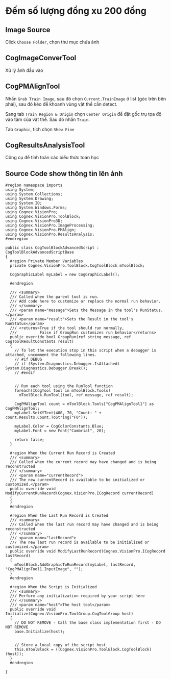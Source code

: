 # Đếm số lượng đồng xu 200 đồng

## Image Source
Click ```Choose Folder```, chọn thư mục chứa ảnh

## CogImageConverTool

Xử lý ảnh đầu vào

## CogPMAlignTool
Nhấn ```Grab Train Image```, sau đó chọn ```Current.TrainImage``` ở list (góc trên bên phải), sau đó kéo để khoanh vùng vật thể cần detect.

Sang tab ```Train Region & Origin``` chọn ```Center Origin``` để đặt gốc trụ tọa độ vào tâm của vật thể. Sau đó nhấn ``` Train ```.

Tab ```Graphic```, tích chọn ```Show Fine```

## CogResultsAnalysisTool
Công cụ để tính toán các biểu thức toán học

## Source Code show thông tin lên ảnh
```
#region namespace imports
using System;
using System.Collections;
using System.Drawing;
using System.IO;
using System.Windows.Forms;
using Cognex.VisionPro;
using Cognex.VisionPro.ToolBlock;
using Cognex.VisionPro3D;
using Cognex.VisionPro.ImageProcessing;
using Cognex.VisionPro.PMAlign;
using Cognex.VisionPro.ResultsAnalysis;
#endregion

public class CogToolBlockAdvancedScript : CogToolBlockAdvancedScriptBase
{
  #region Private Member Variables
  private Cognex.VisionPro.ToolBlock.CogToolBlock mToolBlock;
  
  CogGraphicLabel myLabel = new CogGraphicLabel();
  
  #endregion

  /// <summary>
  /// Called when the parent tool is run.
  /// Add code here to customize or replace the normal run behavior.
  /// </summary>
  /// <param name="message">Sets the Message in the tool's RunStatus.</param>
  /// <param name="result">Sets the Result in the tool's RunStatus</param>
  /// <returns>True if the tool should run normally,
  ///          False if GroupRun customizes run behavior</returns>
  public override bool GroupRun(ref string message, ref CogToolResultConstants result)
  {
    // To let the execution stop in this script when a debugger is attached, uncomment the following lines.
    // #if DEBUG
    // if (System.Diagnostics.Debugger.IsAttached) System.Diagnostics.Debugger.Break();
    // #endif


    // Run each tool using the RunTool function
    foreach(ICogTool tool in mToolBlock.Tools)
      mToolBlock.RunTool(tool, ref message, ref result);
    
    CogPMAlignTool count = mToolBlock.Tools["CogPMAlignTool1"] as CogPMAlignTool;
    myLabel.SetXYText(400, 70, "Count: " + count.Results.Count.ToString("F0"));
    
    myLabel.Color = CogColorConstants.Blue;
    myLabel.Font = new Font("Cambrial", 20);
    
    return false;
  }

  #region When the Current Run Record is Created
  /// <summary>
  /// Called when the current record may have changed and is being reconstructed
  /// </summary>
  /// <param name="currentRecord">
  /// The new currentRecord is available to be initialized or customized.</param>
  public override void ModifyCurrentRunRecord(Cognex.VisionPro.ICogRecord currentRecord)
  {
  }
  #endregion

  #region When the Last Run Record is Created
  /// <summary>
  /// Called when the last run record may have changed and is being reconstructed
  /// </summary>
  /// <param name="lastRecord">
  /// The new last run record is available to be initialized or customized.</param>
  public override void ModifyLastRunRecord(Cognex.VisionPro.ICogRecord lastRecord)
  {
    mToolBlock.AddGraphicToRunRecord(myLabel, lastRecord, "CogPMAlignTool1.InputImage", "");
  }
  #endregion

  #region When the Script is Initialized
  /// <summary>
  /// Perform any initialization required by your script here
  /// </summary>
  /// <param name="host">The host tool</param>
  public override void Initialize(Cognex.VisionPro.ToolGroup.CogToolGroup host)
  {
    // DO NOT REMOVE - Call the base class implementation first - DO NOT REMOVE
    base.Initialize(host);


    // Store a local copy of the script host
    this.mToolBlock = ((Cognex.VisionPro.ToolBlock.CogToolBlock)(host));
  }
  #endregion

}


```
